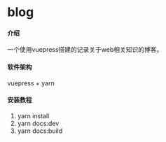 # blog

#### 介绍
一个使用vuepress搭建的记录关于web相关知识的博客。

#### 软件架构
vuepress + yarn


#### 安装教程

1.  yarn install
2.  yarn docs:dev
3.  yarn docs:build
